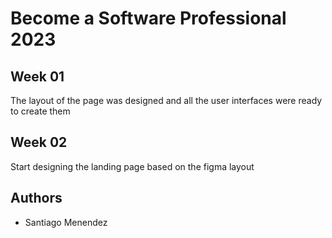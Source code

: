 # Become a Software Professional 2023

## Week 01

The layout of the page was designed and all the user interfaces were ready to create them

## Week 02

Start designing the landing page based on the figma layout

## Authors

- Santiago Menendez